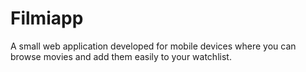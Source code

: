 # Filmiapp
A small web application developed for mobile devices where you can browse movies and add them easily to your watchlist.
